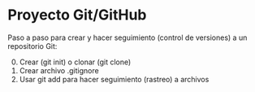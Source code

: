 # Proyecto Git/GitHub

Paso a paso para crear y hacer seguimiento (control de versiones) a un repositorio Git:

0. Crear (git init) o clonar (git clone)
1. Crear archivo .gitignore
2. Usar git add para hacer seguimiento (rastreo) a archivos